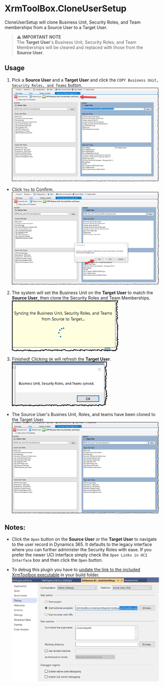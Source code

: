 ﻿# XrmToolBox.CloneUserSetup

CloneUserSetup will clone Business Unit, Security Roles, and Team memberships from a Source User to a Target User.

> **⚠ IMPORTANT NOTE**  
> The **Target User**'s Business Unit, Security Roles, and Team Memberships will be cleared and replaced with those from the **Source User**.

## Usage
1. Pick a **Source User** and a **Target User** and click the `COPY Business Unit, Security Roles, and Teams` button.
![Alt text](docs/img/CloneUserSetup1.png)
- Click `Yes` to Confirm.
![Alt text](docs/img/CloneUserSetup2.png)

2. The system will set the Business Unit on the **Target User** to match the **Source User**, then clone the Security Roles and Team Memberships.  
    ![Alt text](docs/img/CloneUserSetup3.png)

3. Finished!  Clicking `OK` will refresh the **Target User**.  
![Alt text](docs/img/CloneUserSetup4.png)
-  The Source User's Busines Unit, Roles, and teams have been cloned to the Target User.
![Alt text](docs/img/CloneUserSetup5.png)

## Notes:
- Click the `Open` button on the **Source User** or the **Target User** to navigate to the user record in Dynamics 365.  It defaults to the legacy interface where you can further administer the Security Roles with ease.
If you prefer the newer UCI interface simply check the `Open Links in UCI Interface` box and then click the `Open` button.

- To debug this plugin you have to [update the link to the included XrmToolbox executable](
https://www.xrmtoolbox.com/documentation/for-developers/debug/) in your build folder. 
![Debugging in Visual Studio](docs/img/Debugging_VisualStudio.png)
